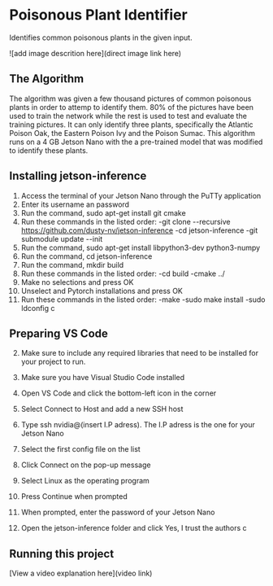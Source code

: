 # Poisonous Plant Identifier

 Identifies common poisonous plants in the given input.

![add image descrition here](direct image link here)

## The Algorithm

The algorithm was given a few thousand pictures of common poisonous plants in order to attemp to identify them. 80% of the pictures have been used to train the network while the rest is used to test and evaluate the training pictures. It can only identify three plants, specifically the Atlantic Poison Oak, the Eastern Poison Ivy and the Poison Sumac. This algorithm runs on a 4 GB Jetson Nano with the a pre-trained model that was modified to identify these plants.

## Installing jetson-inference

1. Access the terminal of your Jetson Nano through the PuTTy application
2. Enter its username an password
3. Run the command, sudo apt-get install git cmake
4. Run these commands in the listed order:
  -git clone --recursive https://github.com/dusty-nv/jetson-inference
  -cd jetson-inference
  -git submodule update --init
5. Run the command, sudo apt-get install libpython3-dev python3-numpy
6. Run the command, cd jetson-inference
7. Run the command, mkdir build
8. Run these commands in the listed order:
  -cd build
  -cmake ../
9. Make no selections and press OK
10. Unselect and Pytorch installations and press OK
11. Run these commands in the listed order:
  -make
  -sudo make install
  -sudo ldconfig
c
## Preparing VS Code

2. Make sure to include any required libraries that need to be installed for your project to run.

1. Make sure you have Visual Studio Code installed
2. Open VS Code and click the bottom-left icon in the corner
3. Select Connect to Host and add a new SSH host
4. Type ssh nvidia@(insert I.P adress). The I.P adress is the one for your Jetson Nano
5. Select the first config file on the list
6. Click Connect on the pop-up message
7. Select Linux as the operating program
8. Press Continue when prompted
9. When prompted, enter the password of your Jetson Nano
10. Open the jetson-inference folder and click Yes, I trust the authors
c
## Running this project

[View a video explanation here](video link)
